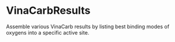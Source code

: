 # VinaCarbResults
Assemble various VinaCarb results by listing best binding modes of oxygens into a specific active site.

